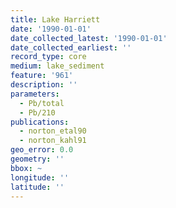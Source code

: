 ```yaml
---
title: Lake Harriett
date: '1990-01-01'
date_collected_latest: '1990-01-01'
date_collected_earliest: ''
record_type: core
medium: lake_sediment
feature: '961'
description: ''
parameters:
  - Pb/total
  - Pb/210
publications:
  - norton_etal90
  - norton_kahl91
geo_error: 0.0
geometry: ''
bbox: ~
longitude: ''
latitude: ''
---
```

